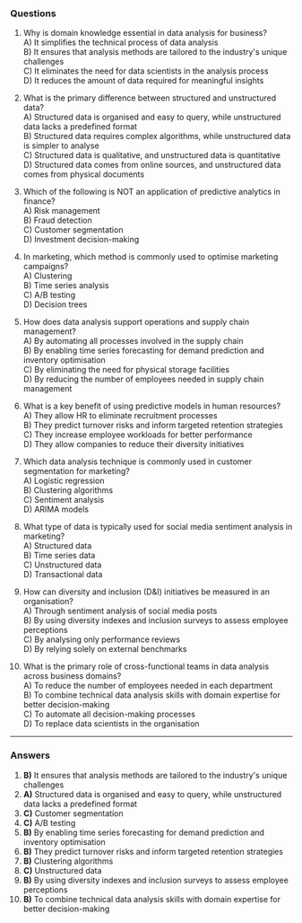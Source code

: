 ### Questions

1. Why is domain knowledge essential in data analysis for business?  
   A) It simplifies the technical process of data analysis  
   B) It ensures that analysis methods are tailored to the industry's unique challenges  
   C) It eliminates the need for data scientists in the analysis process  
   D) It reduces the amount of data required for meaningful insights  

2. What is the primary difference between structured and unstructured data?  
   A) Structured data is organised and easy to query, while unstructured data lacks a predefined format  
   B) Structured data requires complex algorithms, while unstructured data is simpler to analyse  
   C) Structured data is qualitative, and unstructured data is quantitative  
   D) Structured data comes from online sources, and unstructured data comes from physical documents  

3. Which of the following is NOT an application of predictive analytics in finance?  
   A) Risk management  
   B) Fraud detection  
   C) Customer segmentation  
   D) Investment decision-making  

4. In marketing, which method is commonly used to optimise marketing campaigns?  
   A) Clustering  
   B) Time series analysis  
   C) A/B testing  
   D) Decision trees  

5. How does data analysis support operations and supply chain management?  
   A) By automating all processes involved in the supply chain  
   B) By enabling time series forecasting for demand prediction and inventory optimisation  
   C) By eliminating the need for physical storage facilities  
   D) By reducing the number of employees needed in supply chain management  

6. What is a key benefit of using predictive models in human resources?  
   A) They allow HR to eliminate recruitment processes  
   B) They predict turnover risks and inform targeted retention strategies  
   C) They increase employee workloads for better performance  
   D) They allow companies to reduce their diversity initiatives  

7. Which data analysis technique is commonly used in customer segmentation for marketing?  
   A) Logistic regression  
   B) Clustering algorithms  
   C) Sentiment analysis  
   D) ARIMA models  

8. What type of data is typically used for social media sentiment analysis in marketing?  
   A) Structured data  
   B) Time series data  
   C) Unstructured data  
   D) Transactional data  

9. How can diversity and inclusion (D&I) initiatives be measured in an organisation?  
   A) Through sentiment analysis of social media posts  
   B) By using diversity indexes and inclusion surveys to assess employee perceptions  
   C) By analysing only performance reviews  
   D) By relying solely on external benchmarks  

10. What is the primary role of cross-functional teams in data analysis across business domains?  
    A) To reduce the number of employees needed in each department  
    B) To combine technical data analysis skills with domain expertise for better decision-making  
    C) To automate all decision-making processes  
    D) To replace data scientists in the organisation  

---

### Answers

1. **B)** It ensures that analysis methods are tailored to the industry's unique challenges  
2. **A)** Structured data is organised and easy to query, while unstructured data lacks a predefined format  
3. **C)** Customer segmentation  
4. **C)** A/B testing  
5. **B)** By enabling time series forecasting for demand prediction and inventory optimisation  
6. **B)** They predict turnover risks and inform targeted retention strategies  
7. **B)** Clustering algorithms  
8. **C)** Unstructured data  
9. **B)** By using diversity indexes and inclusion surveys to assess employee perceptions  
10. **B)** To combine technical data analysis skills with domain expertise for better decision-making
